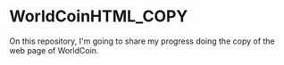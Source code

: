 # WorldCoinHTML_COPY
On this repository, I'm going to share my progress doing the copy of the web page of WorldCoin.
